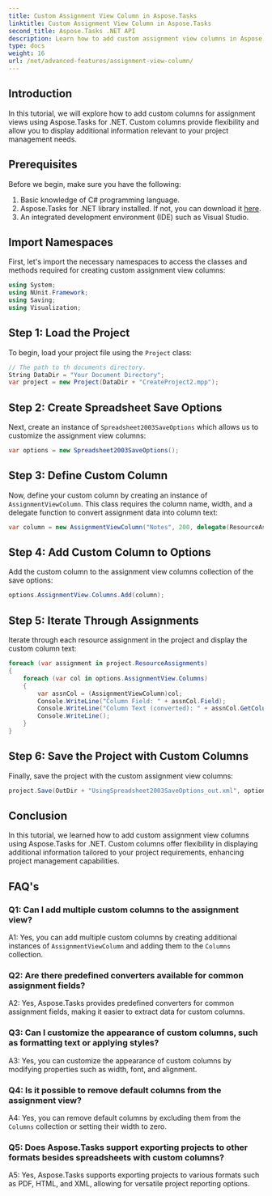 ```yaml
---
title: Custom Assignment View Column in Aspose.Tasks
linktitle: Custom Assignment View Column in Aspose.Tasks
second_title: Aspose.Tasks .NET API
description: Learn how to add custom assignment view columns in Aspose.Tasks for .NET to enhance project management capabilities.
type: docs
weight: 16
url: /net/advanced-features/assignment-view-column/
---
```

## Introduction

In this tutorial, we will explore how to add custom columns for assignment views using Aspose.Tasks for .NET. Custom columns provide flexibility and allow you to display additional information relevant to your project management needs.

## Prerequisites

Before we begin, make sure you have the following:

1. Basic knowledge of C# programming language.
2. Aspose.Tasks for .NET library installed. If not, you can download it [here](https://releases.aspose.com/tasks/net/).
3. An integrated development environment (IDE) such as Visual Studio.

## Import Namespaces

First, let's import the necessary namespaces to access the classes and methods required for creating custom assignment view columns:

```csharp
using System;
using NUnit.Framework;
using Saving;
using Visualization;

```

## Step 1: Load the Project

To begin, load your project file using the `Project` class:

```csharp
// The path to th documents directory.
String DataDir = "Your Document Directory";
var project = new Project(DataDir + "CreateProject2.mpp");
```

## Step 2: Create Spreadsheet Save Options

Next, create an instance of `Spreadsheet2003SaveOptions` which allows us to customize the assignment view columns:

```csharp
var options = new Spreadsheet2003SaveOptions();
```

## Step 3: Define Custom Column

Now, define your custom column by creating an instance of `AssignmentViewColumn`. This class requires the column name, width, and a delegate function to convert assignment data into column text:

```csharp
var column = new AssignmentViewColumn("Notes", 200, delegate(ResourceAssignment assignment) { return assignment.Get(Asn.NotesText); });
```

## Step 4: Add Custom Column to Options

Add the custom column to the assignment view columns collection of the save options:

```csharp
options.AssignmentView.Columns.Add(column);
```

## Step 5: Iterate Through Assignments

Iterate through each resource assignment in the project and display the custom column text:

```csharp
foreach (var assignment in project.ResourceAssignments)
{
    foreach (var col in options.AssignmentView.Columns)
    {
        var assnCol = (AssignmentViewColumn)col;
        Console.WriteLine("Column Field: " + assnCol.Field);
        Console.WriteLine("Column Text (converted): " + assnCol.GetColumnText(assignment));
        Console.WriteLine();
    }
}
```

## Step 6: Save the Project with Custom Columns

Finally, save the project with the custom assignment view columns:

```csharp
project.Save(OutDir + "UsingSpreadsheet2003SaveOptions_out.xml", options);
```

## Conclusion

In this tutorial, we learned how to add custom assignment view columns using Aspose.Tasks for .NET. Custom columns offer flexibility in displaying additional information tailored to your project requirements, enhancing project management capabilities.

## FAQ's

### Q1: Can I add multiple custom columns to the assignment view?

A1: Yes, you can add multiple custom columns by creating additional instances of `AssignmentViewColumn` and adding them to the `Columns` collection.

### Q2: Are there predefined converters available for common assignment fields?

A2: Yes, Aspose.Tasks provides predefined converters for common assignment fields, making it easier to extract data for custom columns.

### Q3: Can I customize the appearance of custom columns, such as formatting text or applying styles?

A3: Yes, you can customize the appearance of custom columns by modifying properties such as width, font, and alignment.

### Q4: Is it possible to remove default columns from the assignment view?

A4: Yes, you can remove default columns by excluding them from the `Columns` collection or setting their width to zero.

### Q5: Does Aspose.Tasks support exporting projects to other formats besides spreadsheets with custom columns?

A5: Yes, Aspose.Tasks supports exporting projects to various formats such as PDF, HTML, and XML, allowing for versatile project reporting options.
